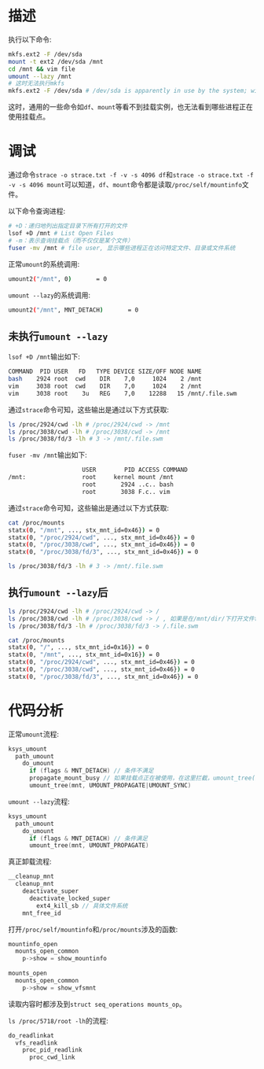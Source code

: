 # 描述

执行以下命令:
```sh
mkfs.ext2 -F /dev/sda
mount -t ext2 /dev/sda /mnt
cd /mnt && vim file
umount --lazy /mnt
# 这时无法执行mkfs
mkfs.ext2 -F /dev/sda # /dev/sda is apparently in use by the system; will not make a filesystem here!
```

这时，通用的一些命令如`df`、`mount`等看不到挂载实例，也无法看到哪些进程正在使用挂载点。

# 调试

通过命令`strace -o strace.txt -f -v -s 4096 df`和`strace -o strace.txt -f -v -s 4096 mount`可以知道，`df`、`mount`命令都是读取`/proc/self/mountinfo`文件。

以下命令查询进程:
```sh
# +D：递归地列出指定目录下所有打开的文件
lsof +D /mnt # List Open Files
# -m：表示查询挂载点（而不仅仅是某个文件）
fuser -mv /mnt # file user, 显示哪些进程正在访问特定文件、目录或文件系统
```

正常`umount`的系统调用:
```sh
umount2("/mnt", 0)       = 0
```

`umount --lazy`的系统调用:
```sh
umount2("/mnt", MNT_DETACH)       = 0
```

## 未执行`umount --lazy`

`lsof +D /mnt`输出如下:
```sh
COMMAND  PID USER   FD   TYPE DEVICE SIZE/OFF NODE NAME
bash    2924 root  cwd    DIR    7,0     1024    2 /mnt
vim     3038 root  cwd    DIR    7,0     1024    2 /mnt
vim     3038 root    3u   REG    7,0    12288   15 /mnt/.file.swm
```

通过`strace`命令可知，这些输出是通过以下方式获取:
```sh
ls /proc/2924/cwd -lh # /proc/2924/cwd -> /mnt
ls /proc/3038/cwd -lh # /proc/3038/cwd -> /mnt
ls /proc/3038/fd/3 -lh # 3 -> /mnt/.file.swm
```

`fuser -mv /mnt`输出如下:
```sh
                     USER        PID ACCESS COMMAND
/mnt:                root     kernel mount /mnt
                     root       2924 ..c.. bash
                     root       3038 F.c.. vim
```

通过`strace`命令可知，这些输出是通过以下方式获取:
```sh
cat /proc/mounts
statx(0, "/mnt", ..., stx_mnt_id=0x46}) = 0
statx(0, "/proc/2924/cwd", ..., stx_mnt_id=0x46}) = 0
statx(0, "/proc/3038/cwd", ..., stx_mnt_id=0x46}) = 0
statx(0, "/proc/3038/fd/3", ..., stx_mnt_id=0x46}) = 0

ls /proc/3038/fd/3 -lh # 3 -> /mnt/.file.swm
```

## 执行`umount --lazy`后

```sh
ls /proc/2924/cwd -lh # /proc/2924/cwd -> /
ls /proc/3038/cwd -lh # /proc/3038/cwd -> / , 如果是在/mnt/dir/下打开文件file，则指向/dir
ls /proc/3038/fd/3 -lh # /proc/3038/fd/3 -> /.file.swm
```

```sh
cat /proc/mounts
statx(0, "/", ..., stx_mnt_id=0x16}) = 0
statx(0, "/mnt", ..., stx_mnt_id=0x16}) = 0
statx(0, "/proc/2924/cwd", ..., stx_mnt_id=0x46}) = 0
statx(0, "/proc/3038/cwd", ..., stx_mnt_id=0x46}) = 0
statx(0, "/proc/3038/fd/3", ..., stx_mnt_id=0x46}) = 0
```

# 代码分析

正常`umount`流程:
```c
ksys_umount
  path_umount
    do_umount
      if (flags & MNT_DETACH) // 条件不满足
      propagate_mount_busy // 如果挂载点正在被使用，在这里拦截，umount_tree()不执行
      umount_tree(mnt, UMOUNT_PROPAGATE|UMOUNT_SYNC)
```

`umount --lazy`流程:
```c
ksys_umount
  path_umount
    do_umount
      if (flags & MNT_DETACH) // 条件满足
      umount_tree(mnt, UMOUNT_PROPAGATE)
```

真正卸载流程:
```c
__cleanup_mnt
  cleanup_mnt
    deactivate_super
      deactivate_locked_super
        ext4_kill_sb // 具体文件系统
    mnt_free_id
```

打开`/proc/self/mountinfo`和`/proc/mounts`涉及的函数:
```c
mountinfo_open
  mounts_open_common
    p->show = show_mountinfo
  
mounts_open
  mounts_open_common
    p->show = show_vfsmnt
```

读取内容时都涉及到`struct seq_operations mounts_op`。

`ls /proc/5718/root -lh`的流程:
```c
do_readlinkat
  vfs_readlink
    proc_pid_readlink
      proc_cwd_link
```
